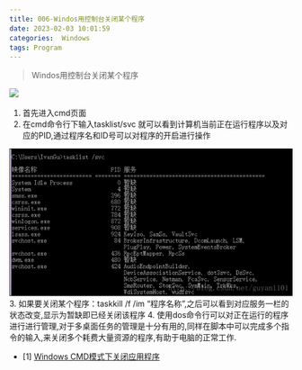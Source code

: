 ```yaml
---
title: 006-Windos用控制台关闭某个程序
date: 2023-02-03 10:01:59
categories:  Windows
tags: Program
---
```


>Windos用控制台关闭某个程序


<!--more-->


![](https://github.com/ilikui/ilikui.github.io/blob/master/images/20230203/2023020302.JPG?raw=true)


1. 首先进入cmd页面
2. 在cmd命令行下输入tasklist/svc 就可以看到计算机当前正在运行程序以及对应的PID,通过程序名和ID号可以对程序的开启进行操作
   
![](../images/20230203/2023020301.PNG)
3. 如果要关闭某个程序：taskkill /f /im “程序名称”,之后可以看到对应服务一栏的状态改变,显示为暂缺即已经关闭该程序
4. 使用dos命令行可以对正在运行的程序进行进行管理,对于多桌面任务的管理是十分有用的,同样在脚本中可以完成多个指令的输入,来关闭多个耗费大量资源的程序,有助于电脑的正常工作.




















* [1] [Windows CMD模式下关闭应用程序](https://blog.csdn.net/guyan1101/article/details/72817956)